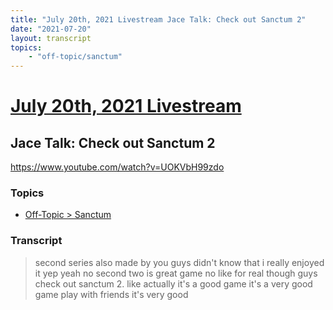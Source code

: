 ```yaml
---
title: "July 20th, 2021 Livestream Jace Talk: Check out Sanctum 2"
date: "2021-07-20"
layout: transcript
topics:
    - "off-topic/sanctum"
---
```

# [July 20th, 2021 Livestream](../2021-07-20.md)
## Jace Talk: Check out Sanctum 2
https://www.youtube.com/watch?v=UOKVbH99zdo

### Topics
* [Off-Topic > Sanctum](../topics/off-topic/sanctum.md)

### Transcript

> second series also made by you guys didn't know that i really enjoyed it yep yeah no second two is great game no like for real though guys check out sanctum 2. like actually it's a good game it's a very good game play with friends it's very good
